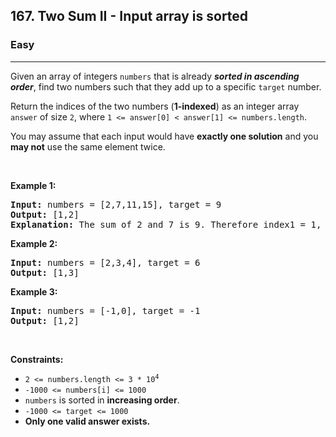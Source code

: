 <h2>167. Two Sum II - Input array is sorted</h2><h3>Easy</h3><hr><div><p>Given an array of integers <code>numbers</code> that is already <strong><em>sorted in ascending order</em></strong>, find two numbers such that they add up to a specific <code>target</code> number.</p>

<p>Return the indices of the two numbers (<strong>1-indexed</strong>) as an integer array <code>answer</code> of size <code>2</code>, where <code>1 &lt;= answer[0] &lt; answer[1] &lt;= numbers.length</code>.</p>

<p>You may assume that each input would have <strong>exactly one solution</strong> and you <strong>may not</strong> use the same element twice.</p>

<p>&nbsp;</p>
<p><strong>Example 1:</strong></p>

<pre><strong>Input:</strong> numbers = [2,7,11,15], target = 9
<strong>Output:</strong> [1,2]
<strong>Explanation:</strong> The sum of 2 and 7 is 9. Therefore index1 = 1, index2 = 2.
</pre>

<p><strong>Example 2:</strong></p>

<pre><strong>Input:</strong> numbers = [2,3,4], target = 6
<strong>Output:</strong> [1,3]
</pre>

<p><strong>Example 3:</strong></p>

<pre><strong>Input:</strong> numbers = [-1,0], target = -1
<strong>Output:</strong> [1,2]
</pre>

<p>&nbsp;</p>
<p><strong>Constraints:</strong></p>

<ul>
	<li><code>2 &lt;= numbers.length &lt;= 3 * 10<sup>4</sup></code></li>
	<li><code>-1000 &lt;= numbers[i] &lt;= 1000</code></li>
	<li><code>numbers</code> is sorted in <strong>increasing order</strong>.</li>
	<li><code>-1000 &lt;= target &lt;= 1000</code></li>
	<li><strong>Only one valid answer exists.</strong></li>
</ul>
</div>
